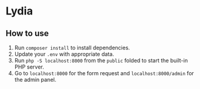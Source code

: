 # Lydia

## How to use

1. Run `composer install` to install dependencies.
2. Update your `.env` with appropriate data.
3. Run `php -S localhost:8000` from the `public` folded to start the built-in PHP server.
4. Go to `localhost:8000` for the form request and `localhost:8000/admin` for the admin panel. 